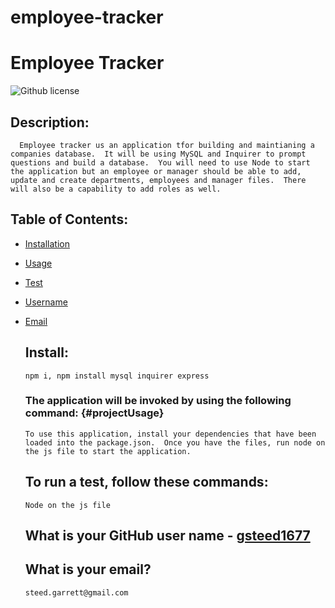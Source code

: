 # employee-tracker

# Employee Tracker

![Github license](https://img.shields.io/npm/v/nock)

## Description:

      Employee tracker us an application tfor building and maintianing a companies database.  It will be using MySQL and Inquirer to prompt questions and build a database.  You will need to use Node to start the application but an employee or manager should be able to add, update and create departments, employees and manager files.  There will also be a capability to add roles as well.

## Table of Contents:

- [Installation](#Install)

- [Usage](#projectUsage)

- [Test](#projectTest)

- [Username](#projectUserName)

- [Email](#projectEmail)

  ## Install:

      npm i, npm install mysql inquirer express

  ### The application will be invoked by using the following command: {#projectUsage}

      To use this application, install your dependencies that have been loaded into the package.json.  Once you have the files, run node on the js file to start the application.

  ## To run a test, follow these commands:

      Node on the js file

  ## What is your GitHub user name - [gsteed1677](https://github.com/gsteed1677)

  ## What is your email?

      steed.garrett@gmail.com
